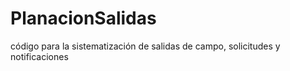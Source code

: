 # PlanacionSalidas
código para la sistematización de salidas de campo, solicitudes y notificaciones
